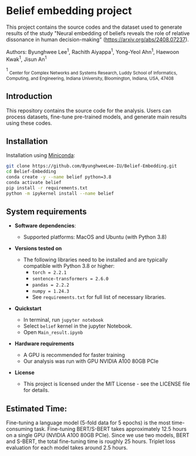 # Belief embedding project 

This project contains the source codes and the dataset used to generate results of the study "Neural embedding of beliefs reveals the role of relative dissonance in human decision-making"  (https://arxiv.org/abs/2408.07237).

Authors: Byunghwee Lee<sup>1</sup>, Rachith Aiyappa<sup>1</sup>, Yong-Yeol Ahn<sup>1</sup>, Haewoon Kwak<sup>1</sup>, Jisun An<sup>1</sup>

<sup>1</sup> <sub>Center for Complex Networks and Systems Research, Luddy School of Informatics, Computing, and Engineering, Indiana University, Bloomington, Indiana, USA, 47408</sub>

## Introduction
This repository contains the source code for the analysis. Users can process datasets, fine-tune pre-trained models, and generate main results using these codes.

## Installation

Installation using [Miniconda](https://docs.conda.io/projects/continuumio-conda/en/latest/user-guide/install/index.html):

```bash
git clone https://github.com/ByunghweeLee-IU/Belief-Embedding.git
cd Belief-Embedding
conda create -y --name belief python=3.8
conda activate belief
pip install -r requirements.txt
python -m ipykernel install --name belief
```

## System requirements
* **Software dependencies**:
  * Supported platforms: MacOS and Ubuntu (with Python 3.8)

* **Versions tested on** 
   * The following libraries need to be installed and are typically compatible with Python 3.8 or higher:
     * `torch = 2.2.1`
     * `sentence-transformers = 2.6.0`
     * `pandas = 2.2.2`
     * `numpy = 1.24.3`
     * See `requirements.txt` for full list of necessary libraries. 


* **Quickstart**

  * In terminal, run ```jupyter notebook```
  * Select `belief` kernel in the jupyter Notebook.
  * Open `Main_result.ipynb` 

* **Hardware requirements**
  * A GPU is recommended for faster training 
  * Our analysis was run with GPU NVIDIA A100 80GB PCIe

* **License**
  * This project is licensed under the MIT License - see the LICENSE file for details.



## Estimated Time:
Fine-tuning a language model (5-fold data for 5 epochs) is the most time-consuming task. Fine-tuning BERT/S-BERT takes approximately 12.5 hours on a single GPU (NVIDIA A100 80GB PCIe). Since we use two models, BERT and S-BERT, the total fine-tuning time is roughly 25 hours.
Triplet loss evaluation for each model takes around 2.5 hours.